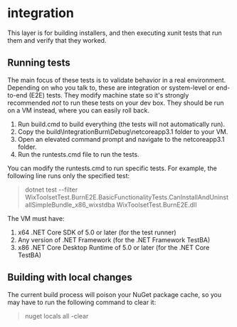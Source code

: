 # integration

This layer is for building installers, and then executing xunit tests that run them and verify that they worked.

## Running tests

The main focus of these tests is to validate behavior in a real environment.
Depending on who you talk to, these are integration or system-level or end-to-end (E2E) tests.
They modify machine state so it's strongly recommended *not* to run these tests on your dev box.
They should be run on a VM instead, where you can easily roll back.

1. Run build.cmd to build everything (the tests will not automatically run).
1. Copy the build\IntegrationBurn\Debug\netcoreapp3.1 folder to your VM.
1. Open an elevated command prompt and navigate to the netcoreapp3.1 folder.
1. Run the runtests.cmd file to run the tests.

You can modify the runtests.cmd to run specific tests.
For example, the following line runs only the specified test:

> dotnet test --filter WixToolsetTest.BurnE2E.BasicFunctionalityTests.CanInstallAndUninstallSimpleBundle_x86_wixstdba WixToolsetTest.BurnE2E.dll

The VM must have:
1. x64 .NET Core SDK of 5.0 or later (for the test runner)
1. Any version of .NET Framework (for the .NET Framework TestBA)
1. x86 .NET Core Desktop Runtime of 5.0 or later (for the .NET Core TestBA)

## Building with local changes

The current build process will poison your NuGet package cache, so you may have to run the following command to clear it:

> nuget locals all -clear
